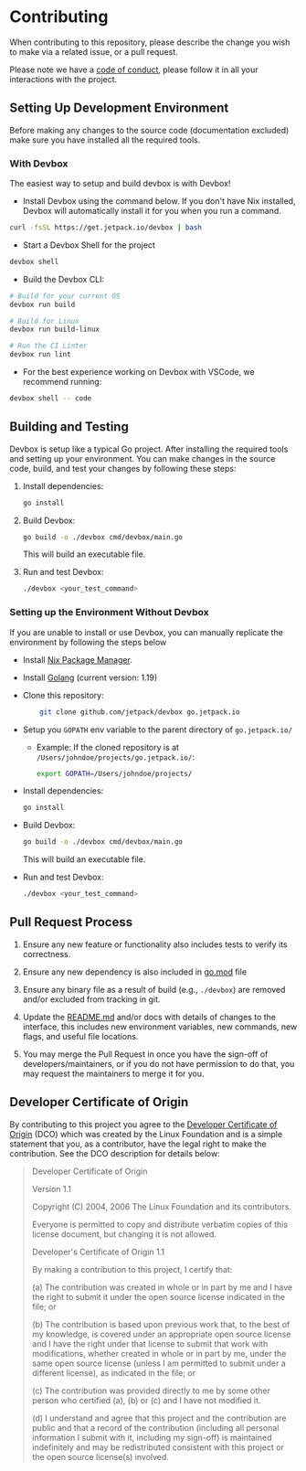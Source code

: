 # Contributing

When contributing to this repository, please describe the change you wish to make via a related issue, or a pull request.

Please note we have a [code of conduct](CODE_OF_CONDUCT.md), please follow it in all your interactions with the project.

## Setting Up Development Environment

Before making any changes to the source code (documentation excluded) make sure you have installed all the required tools.

### With Devbox

The easiest way to setup and build devbox is with Devbox!

* Install Devbox using the command below. If you don't have Nix installed, Devbox will automatically install it for you when you run a command.

```bash
curl -fsSL https://get.jetpack.io/devbox | bash
```

* Start a Devbox Shell for the project

```bash
devbox shell
```

* Build the Devbox CLI:

```bash
# Build for your current OS
devbox run build

# Build for Linux
devbox run build-linux

# Run the CI Linter
devbox run lint
```

* For the best experience working on Devbox with VSCode, we recommend running:

```bash
devbox shell -- code
```

## Building and Testing

Devbox is setup like a typical Go project. After installing the required tools and setting up your environment. You can make changes in the source code, build, and test your changes by following these steps:

1. Install dependencies:

    ```bash
    go install
    ```

2. Build Devbox:

    ```bash
    go build -o ./devbox cmd/devbox/main.go
    ```

    This will build an executable file.

3. Run and test Devbox:

    ```bash
    ./devbox <your_test_command>
    ```

### Setting up the Environment Without Devbox

If you are unable to install or use Devbox, you can manually replicate the environment by following the steps below

* Install [Nix Package Manager](https://nixos.org/download.html).
* Install [Golang](https://go.dev/doc/install) (current version: 1.19)
* Clone this repository:

    ```bash
        git clone github.com/jetpack/devbox go.jetpack.io
    ```

* Setup you `GOPATH` env variable to the parent directory of `go.jetpack.io/`
  * Example: If the cloned repository is at `/Users/johndoe/projects/go.jetpack.io/`:

    ```bash
    export GOPATH=/Users/johndoe/projects/

* Install dependencies:

    ```bash
    go install
    ```

* Build Devbox:

    ```bash
    go build -o ./devbox cmd/devbox/main.go
    ```

    This will build an executable file.

* Run and test Devbox:

    ```bash
    ./devbox <your_test_command>
    ```

## Pull Request Process

1. Ensure any new feature or functionality also includes tests to verify its correctness.

2. Ensure any new dependency is also included in [go.mod](go.mod) file

3. Ensure any binary file as a result of build (e.g., `./devbox`) are removed and/or excluded from tracking in git.

4. Update the [README.md](README.md) and/or docs with details of changes to the interface, this includes new environment 
   variables, new commands, new flags, and useful file locations.

5. You may merge the Pull Request in once you have the sign-off of developers/maintainers, or if you 
   do not have permission to do that, you may request the maintainers to merge it for you.

## Developer Certificate of Origin

By contributing to this project you agree to the [Developer Certificate of Origin](https://developercertificate.org/) (DCO) which was created by the Linux Foundation and is a simple statement that you, as a contributor, have the legal right to make the contribution. See the DCO description for details below:
> Developer Certificate of Origin
>
> Version 1.1
>
> Copyright (C) 2004, 2006 The Linux Foundation and its contributors.
>
> Everyone is permitted to copy and distribute verbatim copies of this
license document, but changing it is not allowed.
>
>
> Developer's Certificate of Origin 1.1
>
> By making a contribution to this project, I certify that:
>
> (a) The contribution was created in whole or in part by me and I
    have the right to submit it under the open source license
    indicated in the file; or
>
> (b) The contribution is based upon previous work that, to the best
    of my knowledge, is covered under an appropriate open source
    license and I have the right under that license to submit that
    work with modifications, whether created in whole or in part
    by me, under the same open source license (unless I am
    permitted to submit under a different license), as indicated
    in the file; or
>
> (c) The contribution was provided directly to me by some other
    person who certified (a), (b) or (c) and I have not modified
    it.
>
> (d) I understand and agree that this project and the contribution
    are public and that a record of the contribution (including all
    personal information I submit with it, including my sign-off) is
    maintained indefinitely and may be redistributed consistent with
    this project or the open source license(s) involved.